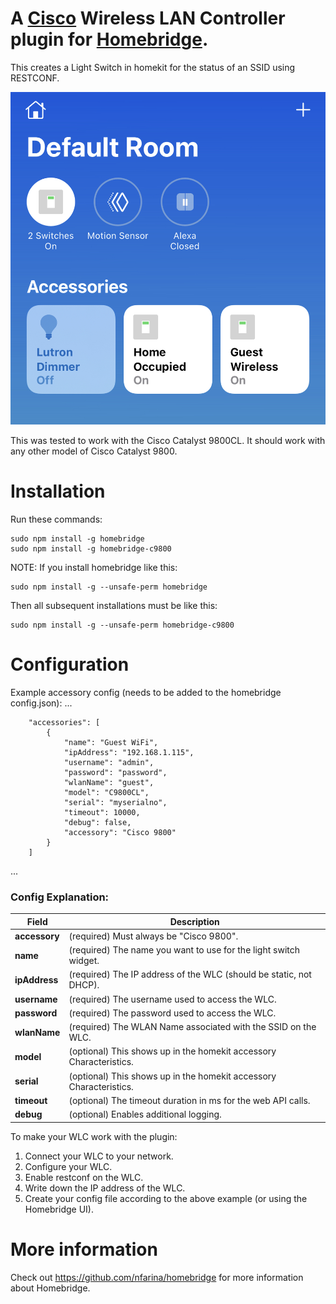 # A [Cisco](https://www.cisco.com) Wireless LAN Controller plugin for [Homebridge](https://github.com/nfarina/homebridge).  

This creates a Light Switch in homekit for the status of an SSID using RESTCONF.

![alt text](example.png "Dashboard Example Screenshot")

This was tested to work with the Cisco Catalyst 9800CL. It should work with any other model of Cisco Catalyst 9800.

# Installation
Run these commands:

    sudo npm install -g homebridge
    sudo npm install -g homebridge-c9800


NOTE: If you install homebridge like this:

    sudo npm install -g --unsafe-perm homebridge

Then all subsequent installations must be like this:

    sudo npm install -g --unsafe-perm homebridge-c9800

# Configuration
Example accessory config (needs to be added to the homebridge config.json):
 ...

		"accessories": [
			{
				"name": "Guest WiFi",
				"ipAddress": "192.168.1.115",
				"username": "admin",
				"password": "password",
				"wlanName": "guest",
				"model": "C9800CL",
				"serial": "myserialno",
				"timeout": 10000,
				"debug": false,
				"accessory": "Cisco 9800"
			}
		]
 ...

### Config Explanation:

Field           						| Description
----------------------------|------------
**accessory**   						| (required) Must always be "Cisco 9800".
**name**										| (required) The name you want to use for the light switch widget.
**ipAddress**								| (required) The IP address of the WLC (should be static, not DHCP).
**username**								| (required) The username used to access the WLC.
**password**								| (required) The password used to access the WLC.
**wlanName**								| (required) The WLAN Name associated with the SSID on the WLC.
**model**										| (optional) This shows up in the homekit accessory Characteristics.
**serial**									| (optional) This shows up in the homekit accessory Characteristics.
**timeout**									| (optional) The timeout duration in ms for the web API calls.
**debug**										| (optional) Enables additional logging.

To make your WLC work with the plugin:

1. Connect your WLC to your network.
2. Configure your WLC.
3. Enable restconf on the WLC.
4. Write down the IP address of the WLC.
5. Create your config file according to the above example (or using the Homebridge UI).


# More information
Check out https://github.com/nfarina/homebridge for more information about Homebridge.

